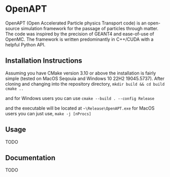 # OpenAPT
OpenAPT (Open Accelerated Particle physics Transport code) is an open-source simulation framework for the passage of particles through matter. The code was inspired by the precision of GEANT4 and ease-of-use of OpenMC. The framework is written predominantly in C++/CUDA with a helpful Python API.

## Installation Instructions
Assuming you have CMake version 3.10 or above the installation is fairly simple (tested on MacOS Seqouia and Windows 10 22H2 19045.5737). After cloning and changing into the repository directory,
```mkdir build && cd build```
```cmake ..```

and for Windows users you can use
```cmake --build . --config Release```

and the executable will be located at ```~\Release\OpenAPT.exe```
for MacOS users you can just use,
```make -j [nProcs]```

## Usage
TODO

## Documentation
TODO
